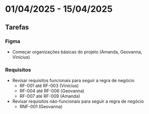 # 01/04/2025 - 15/04/2025

## Tarefas

### Figma

- Começar organizações básicas do projeto (Amanda, Geovanna, Vinícius)

### Requisitos

- Revisar requisitos funcionais para seguir a regra de negócio
    - RF-001 até RF-003 (Vinícius)
    - RF-004 até RF-006 (Geovanna)
    - RF-007 até RF-009 (Amanda)
- Revisar requisitos não-funcionais para seguir a regra de negócio
    - RNF-001 (Geovanna)
